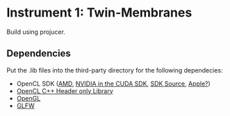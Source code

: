 # Instrument 1: Twin-Membranes

Build using projucer.

## Dependencies

Put the .lib files into the third-party directory for the following dependecies:

* OpenCL SDK ([AMD](https://github.com/ghostlander/AMD-APP-SDK/releases/tag/v2.9.1), [NVIDIA in the CUDA SDK](https://developer.nvidia.com/accelerated-computing-toolkit), [SDK Source](https://github.com/KhronosGroup/OpenCL-SDK), [Apple?](https://developer.apple.com/library/archive/documentation/Performance/Conceptual/OpenCL_MacProgGuide/Introduction/Introduction.html))
* [OpenCL C++ Header only Library](https://github.com/KhronosGroup/OpenCL-CLHPP)
* [OpenGL](https://www.opengl.org/resources/libraries/glut/glut_downloads.php)
* [GLFW](https://www.glfw.org/download)
